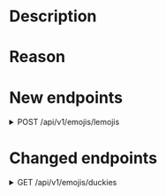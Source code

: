 
# Description

# Reason

# New endpoints
<details>
  <summary>POST /api/v1/emojis/lemojis</summary>

### Description
New endpoint to register lemoji emojis in the database.
#### Request body
```json
{
    "name": "lemon_enraged",
    "id": 1234567890,
    "enabled": true
}
 ```
 
#### Response format
```json
{
    "pk": 12,
    "name": "lemon_enraged",
    "id": 1234567890,
    "enabled": true
}
 ```
 
#### Status codes
- 201: returned on success
- 400: if a given user is unknown or a field in the request body is invalid
</details>

# Changed endpoints
<details>
  <summary>GET /api/v1/emojis/duckies</summary>

### Description
The duckie endpoint has been modified: you can now query the duckies by name
#### Query params
- **name** `str`: filter the duckies by their name (accepts `*` wildcards)
- **id** `int`: filter the duckies by their snowflake id

Invalid query parameters will be ignored.

#### Response format
```json
[
    {
        "pk": 12,
        "name": "ducky_blurple",
        "id": 1234567890,
        "enabled": true
    },
    {
        "pk": 12,
        "name": "ducky_eivl",
        "id": 9080706050,
        "enabled": true
    }
]
 ```
 
#### Status codes
- 200: returned on success
</details>
